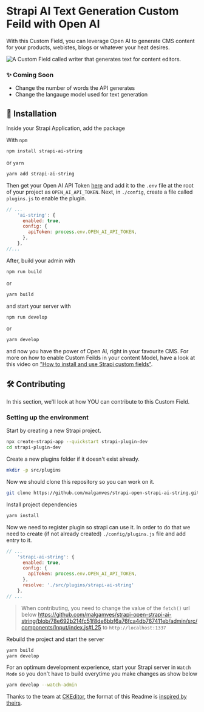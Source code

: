 # Strapi AI Text Generation Custom Feild with Open AI

With this Custom Field, you can leverage Open AI to generate CMS content for your products, webistes, blogs or whatever your heat desires.


<img src="https://user-images.githubusercontent.com/25641936/212054710-1c96197e-f71a-4580-85b5-8a3cb5dc75e3.gif" alt="A Custom Field called writer that generates text for content editors.">


### ✨ Coming Soon
- Change the number of words the API generates
- Change the langauge model used for text generation

## <a id="installation"></a>🔧 Installation

Inside your Strapi Application, add the package

With `npm`

```bash
npm install strapi-ai-string
```

or `yarn`

```bash
yarn add strapi-ai-string
```


Then get your Open AI API Token [here](https://beta.openai.com/account/api-keys) and add it to the `.env` file at the root of your project as `OPEN_AI_API_TOKEN`. Next, in `./config`, create a file called `plugins.js` to enable the plugin. 

```javascript
// ...
    'ai-string': {
      enabled: true,
      config: {
        apiToken: process.env.OPEN_AI_API_TOKEN,
      },
    },
//...
```


After, build your admin with

```bash
npm run build
```

or

```bash
yarn build
```

and start your server with

```bash
npm run develop
```

or

```bash
yarn develop
```

and now you have the power of Open AI, right in your favourite CMS. 
For more on how to enable Custom Feilds in your content Model, have a look at this video on ["How to install and use Strapi custom fields"](https://www.youtube.com/watch?v=hIKfvLzN6VI).

## <a id="contributing"></a>🛠 Contributing

In this section, we'll look at how YOU can contribute to this Custom Field.

### Setting up the environment

Start by creating a new Strapi project.

```bash
npx create-strapi-app --quickstart strapi-plugin-dev
cd strapi-plugin-dev
```

Create a new plugins folder if it doesn't exist already.
```bash
mkdir -p src/plugins
```

Now we should clone this repository so you can work on it.

```bash
git clone https://github.com/malgamves/strapi-open-strapi-ai-string.git src/plugins/strapi-ai-string
```

Install project dependencies

```bash
yarn install
```

Now we need to register plugin so strapi can use it. In order to do that we need to create (if not already created) `./config/plugins.js` file and add entry to it.

```javascript
// ...
    'strapi-ai-string': {
      enabled: true,
      config: {
        apiToken: process.env.OPEN_AI_API_TOKEN,
      },
      resolve: './src/plugins/strapi-ai-string'
    },
// ...
```

> When contributing, you need to change the value of the `fetch()` url below https://github.com/malgamves/strapi-open-strapi-ai-string/blob/78e692b214fc51f8de6bbf6a76fca4db767411eb/admin/src/components/Input/index.js#L25 to `http://localhost:1337`

Rebuild the project and start the server

```bash
yarn build
yarn develop
```

For an optimum development experience, start your Strapi server in `Watch Mode` so you don't have to build everytime you make changes as show below
```bash
yarn develop --watch-admin
```

Thanks to the team at [CKEditor](https://ckeditor.com/), the format of this Readme is [inspired by theirs](https://github.com/ckeditor/strapi-plugin-ckeditor).
